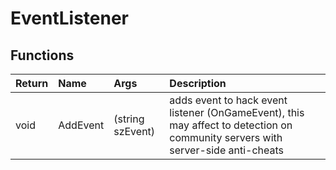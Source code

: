 ﻿# EventListener

## Functions

| Return | Name | Args | Description |
| :--- | :--- | :--- | :--- |
| void | AddEvent | (string szEvent) | adds event to hack event listener (OnGameEvent), this may affect to detection on community servers with server-side anti-cheats |